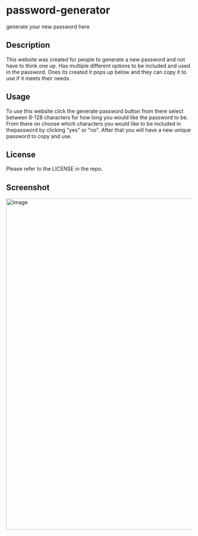 # password-generator
generate your new password here

## Description

This website was created for people to generate a new password and not have to think one up. Has multiple different options to be included and used in the password. Ones its created it pops up below and they can copy it to use if it meets their needs.

## Usage

To use this website click the generate password button from there select between 8-128 characters for how long you would like the password to be. From there on choose which characters you would like to be included in thepassword by clicking "yes" or "no". After that you will have a new unique password to copy and use.

## License

Please refer to the LICENSE in the repo.

## Screenshot
<img width="898" alt="image" src="https://github.com/gulledgecorey/password-generator/assets/130395149/5c07c0b5-539a-43fb-93c4-550404646806">
